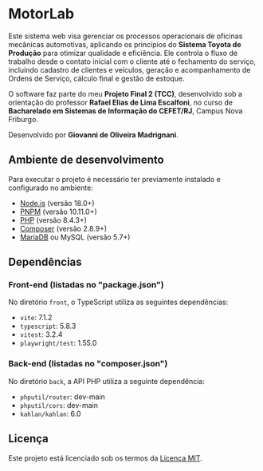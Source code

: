 # MotorLab

Este sistema web visa gerenciar os processos operacionais de oficinas mecânicas automotivas, aplicando os princípios do **Sistema Toyota de Produção** para otimizar qualidade e eficiência. Ele controla o fluxo de trabalho desde o contato inicial com o cliente até o fechamento do serviço, incluindo cadastro de clientes e veículos, geração e acompanhamento de Ordens de Serviço, cálculo final e gestão de estoque. 

O software faz parte do meu **Projeto Final 2 (TCC)**, desenvolvido sob a orientação do professor **Rafael Elias de Lima Escalfoni**, no curso de **Bacharelado em Sistemas de Informação do CEFET/RJ**, Campus Nova Friburgo.

Desenvolvido por **Giovanni de Oliveira Madrignani**.



## Ambiente de desenvolvimento

Para executar o projeto é necessário ter previamente instalado e configurado no ambiente: 

- [Node.js](https://nodejs.org/) (versão 18.0+)
- [PNPM](https://pnpm.io/) (versão 10.11.0+)
- [PHP](https://www.php.net/) (versão 8.4.3+)
- [Composer](https://getcomposer.org/) (versão 2.8.9+)
- [MariaDB](https://mariadb.org/) ou MySQL (versão 5.7+)



## Dependências

### Front-end (listadas no "package.json")

No diretório `front`, o TypeScript utiliza as seguintes dependências:

- `vite`: 7.1.2
- `typescript`: 5.8.3
- `vitest`: 3.2.4
- `playwright/test`: 1.55.0

### Back-end (listadas no "composer.json")

No diretório `back`, a API PHP utiliza a seguinte dependência:

- `phputil/router`: dev-main
- `phputil/cors`: dev-main
- `kahlan/kahlan`: 6.0



## Licença

Este projeto está licenciado sob os termos da [Licença MIT](./LICENSE).